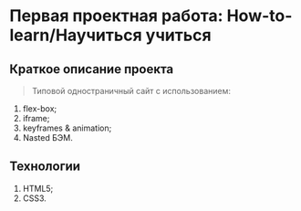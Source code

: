 # Первая проектная работа: How-to-learn/Научиться учиться
## Краткое описание проекта
> Типовой одностраничный сайт с использованием:
1. flex-box;
2. iframe;
3. keyframes & animation;
4. Nasted БЭМ.
## Технологии
1. HTML5;
2. CSS3.
